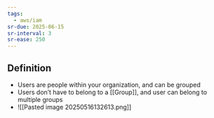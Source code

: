 ```yaml
---
tags:
  - aws/iam
sr-due: 2025-06-15
sr-interval: 3
sr-ease: 250
---
```

## Definition
* Users are people within your organization, and can be grouped
* Users don’t have to belong to a [[Group]], and user can belong to multiple groups
* ![[Pasted image 20250516132613.png]]